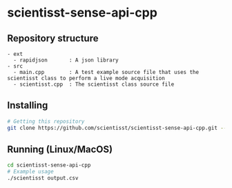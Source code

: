 # scientisst-sense-api-cpp

## Repository structure

```
- ext
  - rapidjson       : A json library
- src
  - main.cpp        : A test example source file that uses the scientisst class to perform a live mode acquisition
  - scientisst.cpp  : The scientisst class source file
```
## Installing
```sh
# Getting this repository 
git clone https://github.com/scientisst/scientisst-sense-api-cpp.git --recursive
```

## Running (Linux/MacOS)
```sh
cd scientisst-sense-api-cpp
# Example usage
./scientisst output.csv
```
